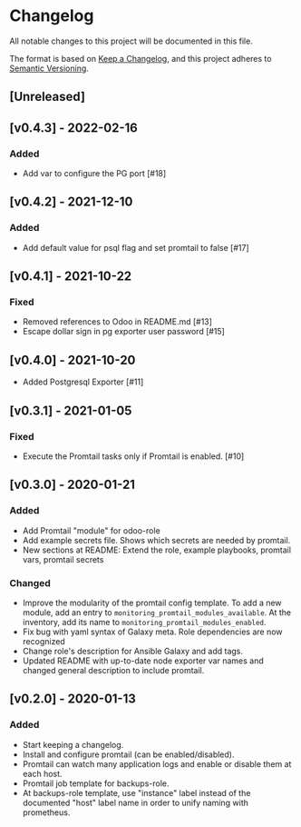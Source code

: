# Changelog
All notable changes to this project will be documented in this file.

The format is based on [Keep a Changelog](https://keepachangelog.com/en/1.0.0/),
and this project adheres to [Semantic Versioning](https://semver.org/spec/v2.0.0.html).

## [Unreleased]
## [v0.4.3] - 2022-02-16
### Added
- Add var to configure the PG port [#18]

## [v0.4.2] - 2021-12-10
### Added
- Add default value for psql flag and set promtail to false [#17]

## [v0.4.1] - 2021-10-22
### Fixed
- Removed references to Odoo in README.md [#13]
- Escape dollar sign in pg exporter user password [#15]

## [v0.4.0] - 2021-10-20
- Added Postgresql Exporter [#11]

## [v0.3.1] - 2021-01-05
### Fixed
- Execute the Promtail tasks only if Promtail is enabled. [#10]

## [v0.3.0] - 2020-01-21
### Added
- Add Promtail "module" for odoo-role
- Add example secrets file. Shows which secrets are needed by promtail.
- New sections at README: Extend the role, example playbooks, promtail vars, promtail secrets

### Changed
- Improve the modularity of the promtail config template.
  To add a new module, add an entry to `monitoring_promtail_modules_available`.
  At the inventory, add its name to `monitoring_promtail_modules_enabled`.
- Fix bug with yaml syntax of Galaxy meta. Role dependencies are now recognized
- Change role's description for Ansible Galaxy and add tags.
- Updated README with up-to-date node exporter var names and changed general description to include promtail.


## [v0.2.0] - 2020-01-13
### Added
- Start keeping a changelog.
- Install and configure promtail (can be enabled/disabled).
- Promtail can watch many application logs and enable or disable them at each host.
- Promtail job template for backups-role.
- At backups-role template, use "instance" label instead of the documented "host" label name in order to unify naming with prometheus.
